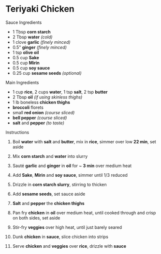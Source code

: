 # Teriyaki Chicken

Sauce Ingredients

- 1 Tbsp **corn starch**
- 2 Tbsp **water** *(cold)*
- 1 clove **garlic** *(finely minced)*
- 0.5" **ginger** *(finely minced)*
- 1 tsp **olive oil**
- 0.5 cup **Sake**
- 0.5 cup **Mirin**
- 0.5 cup **soy sauce**
- 0.25 cup **sesame seeds** *(optional)*

Main Ingredients

- 1 cup **rice**, 2 cups **water**, 1 tsp **salt**, 2 tsp **butter**
- 2 Tbsp **oil** *(if using skinless thighs)*
- 1 lb boneless **chicken thighs**
- **broccoli** florets
- small **red onion** *(course sliced)*
- **bell pepper** *(course sliced)*
- **salt** and **pepper** *(to taste)*


Instructions

1. Boil **water** with **salt** and **butter**, mix in **rice**, simmer over low **22 min**, set aside

1. Mix **corn starch** and **water** into slurry
1. Sauté **garlic** and **ginger** in **oil** for ~ **3 min** over medium heat
1. Add **Sake**, **Mirin** and **soy sauce**, simmer until 1/3 reduced
1. Drizzle in **corn starch slurry**, stirring to thicken
1. Add **sesame seeds**, set sauce aside

1. **Salt** and **pepper** the **chicken thighs**
1. Pan fry **chicken** in **oil** over medium heat, until cooked through and crisp on both sides, set aside
1. Stir-fry **veggies** over high heat, until just barely seared
1. Dunk **chicken** in **sauce**, slice chicken into strips
1. Serve **chicken** and **veggies** over **rice**, drizzle with **sauce**
